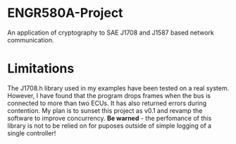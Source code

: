 # ENGR580A-Project
 An application of cryptography to SAE J1708 and J1587 based network communication.

# Limitations
The J1708.h library used in my examples have been tested on a real system. However, I have found that the program drops frames when the bus is connected to more than two ECUs. It has also returned errors during contention. My plan is to sunset this project as v0.1 and revamp the software to improve concurrency. **Be warned** - the perfomance of this library is not to be relied on for puposes outside of simple logging of a single controller!
